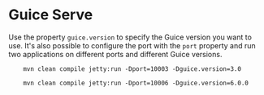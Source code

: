 
 
# Guice Serve

Use the property `guice.version` to specify the Guice version you want to use.
It's also possible to configure the port with the `port` property and run two applications on different ports and different Guice versions.

```shell
    mvn clean compile jetty:run -Dport=10003 -Dguice.version=3.0
``` 

```shell
    mvn clean compile jetty:run -Dport=10006 -Dguice.version=6.0.0
```
